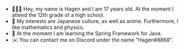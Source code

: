 - 🙋🏼‍♂️ Hey, my name is Hagen and I am 17 years old. At the moment I attend the 12th grade of a high school.
- 🔭 My interests are Japanese culture, as well as anime. Furthermore, I like mathematics and physics.
- 🍃 At the moment I am learning the Spring Framework for Java.
- ✉️ You can contact me on Discord under the name "Hagen#8868".
